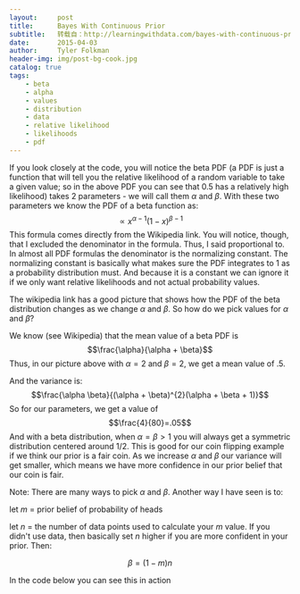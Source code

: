 ```yaml
---
layout:     post
title:      Bayes With Continuous Prior
subtitle:   转载自：http://learningwithdata.com/bayes-with-continuous-prior.html
date:       2015-04-03
author:     Tyler Folkman
header-img: img/post-bg-cook.jpg
catalog: true
tags:
    - beta
    - alpha
    - values
    - distribution
    - data
    - relative likelihood
    - likelihoods
    - pdf
---
```


If you look closely at the code, you will notice the beta PDF (a PDF is just a function that will tell you the relative likelihood of a random variable to take a given value; so in the above PDF you can see that 0.5 has a relatively high likelihood) takes 2 parameters - we will call them $\alpha$ and $\beta$. With these two parameters we know the PDF of a beta function as: $$\propto x^{\alpha - 1}(1 - x)^{\beta - 1}$$ This formula comes directly from the Wikipedia link. You will notice, though, that I excluded the denominator in the formula. Thus, I said proportional to. In almost all PDF formulas the denominator is the normalizing constant. The normalizing constant is basically what makes sure the PDF integrates to 1 as a probability distribution must. And because it is a constant we can ignore it if we only want relative likelihoods and not actual probability values.

The wikipedia link has a good picture that shows how the PDF of the beta distribution changes as we change $\alpha$ and $\beta$. So how do we pick values for $\alpha$ and $\beta$?

We know (see Wikipedia) that the mean value of a beta PDF is $$\frac{\alpha}{\alpha + \beta}$$ Thus, in our picture above with $\alpha=2$ and $\beta=2$, we get a mean value of .5.

And the variance is: $$\frac{\alpha \beta}{(\alpha + \beta)^{2}(\alpha + \beta + 1)}$$ So for our parameters, we get a value of $$\frac{4}{80}=.05$$ And with a beta distribution, when $\alpha = \beta > 1$ you will always get a symmetric distribution centered around 1/2. This is good for our coin flipping example if we think our prior is a fair coin. As we increase $\alpha$ and $\beta$ our variance will get smaller, which means we have more confidence in our prior belief that our coin is fair.

Note: There are many ways to pick $\alpha$ and $\beta$. Another way I have seen is to:

let $m$ = prior belief of probability of heads

let $n$ = the number of data points used to calculate your $m$ value. If you didn't use data, then basically set $n$ higher if you are more confident in your prior. Then:

$$\beta = (1-m)n$$

In the code below you can see this in action
